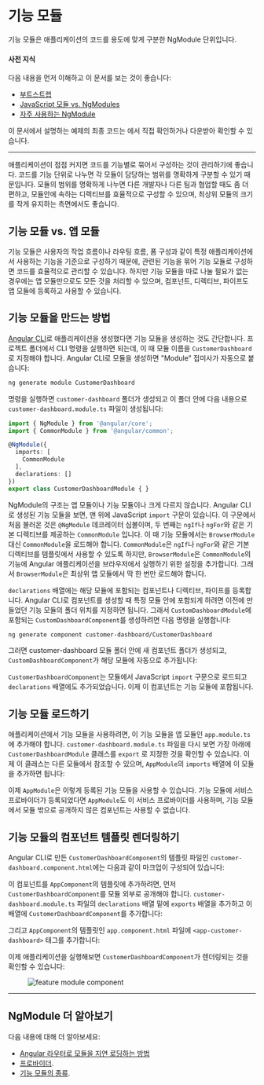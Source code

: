 <!--
# Feature Modules
-->
# 기능 모듈

<!--
Feature modules are NgModules for the purpose of  organizing code.
-->
기능 모듈은 애플리케이션의 코드를 용도에 맞게 구분한 NgModule 단위입니다.

<!--
#### Prerequisites
A basic understanding of the following:
* [Bootstrapping](guide/bootstrapping).
* [JavaScript Modules vs. NgModules](guide/ngmodule-vs-jsmodule).
* [Frequently Used Modules](guide/frequent-ngmodules).
-->
#### 사전 지식

다음 내용을 먼저 이해하고 이 문서를 보는 것이 좋습니다:
* [부트스트랩](guide/bootstrapping)
* [JavaScript 모듈 vs. NgModules](guide/ngmodule-vs-jsmodule)
* [자주 사용하는 NgModule](guide/frequent-ngmodules)

<!--
For the final sample app with a feature module that this page describes,
see the <live-example></live-example>.
-->
이 문서에서 설명하는 예제의 최종 코드는 <live-example></live-example>에서 직접 확인하거나 다운받아 확인할 수 있습니다.

<hr>

<!--
As your app grows, you can organize code relevant for a specific feature.
This helps apply clear boundaries for features. With feature modules,
you can keep code related to a specific functionality or feature
separate from other code. Delineating areas of your
app helps with collaboration between developers and teams, separating
directives, and managing the size of the root module.
-->
애플리케이션이 점점 커지면 코드를 기능별로 묶어서 구성하는 것이 관리하기에 좋습니다.
코드를 기능 단위로 나누면 각 모듈이 담당하는 범위를 명확하게 구분할 수 있기 때문입니다.
모듈의 범위를 명확하게 나누면 다른 개발자나 다른 팀과 협업할 때도 좀 더 편하고, 모듈안에 속하는 디렉티브를 효율적으로 구성할 수 있으며, 최상위 모듈의 크기를 작게 유지하는 측면에서도 좋습니다.

<!--
## Feature modules vs. root modules
-->
## 기능 모듈 vs. 앱 모듈

<!--
A feature module is an organizational best practice, as opposed to a concept of the core Angular API. A feature module delivers a cohesive set of functionality focused on a
specific application need such as a user workflow, routing, or forms.
While you can do everything within the root module, feature modules
help you partition the app into focused areas. A feature module
collaborates with the root module and with other modules through
the services it provides and the components, directives, and
pipes that it shares.
-->
기능 모듈은 사용자의 작업 흐름이나 라우팅 흐름, 폼 구성과 같이 특정 애플리케이션에서 사용하는 기능을 기준으로 구성하기 때문에, 관련된 기능을 묶어 기능 모듈로 구성하면  코드를 효율적으로 관리할 수 있습니다.
하지만 기능 모듈을 따로 나눌 필요가 없는 경우에는 앱 모듈만으로도 모든 것을 처리할 수 있으며, 컴포넌트, 디렉티브, 파이프도 앱 모듈에 등록하고 사용할 수 있습니다.

<!--
## How to make a feature module
-->
## 기능 모듈을 만드는 방법

<!--
Assuming you already have an app that you created with the [Angular CLI](cli), create a feature
module using the CLI by entering the following command in the
root project directory. Replace `CustomerDashboard` with the
name of your module. You can omit the "Module" suffix from the name because the CLI appends it:
-->
[Angular CLI](cli)로 애플리케이션을 생성했다면 기능 모듈을 생성하는 것도 간단합니다.
프로젝트 폴더에서 CLI 명령을 실행하면 되는데, 이 때 모듈 이름을 `CustomerDashboard`로 지정해야 합니다.
Angular CLI로 모듈을 생성하면 "Module" 접미사가 자동으로 붙습니다:

```sh
ng generate module CustomerDashboard

```

<!--
This causes the CLI to create a folder called `customer-dashboard` with a file inside called `customer-dashboard.module.ts` with the following contents:
-->
명령을 실행하면 `customer-dashboard` 폴더가 생성되고 이 폴더 안에 다음 내용으로 `customer-dashboard.module.ts` 파일이 생성됩니다:

```typescript
import { NgModule } from '@angular/core';
import { CommonModule } from '@angular/common';

@NgModule({
  imports: [
    CommonModule
  ],
  declarations: []
})
export class CustomerDashboardModule { }
```

<!--
The structure of an NgModule is the same whether it is a root module or a feature module. In the CLI generated feature module, there are two JavaScript import statements at the top of the file: the first imports `NgModule`, which, like the root module, lets you use the `@NgModule` decorator; the second imports `CommonModule`, which contributes many common directives such as `ngIf` and `ngFor`. Feature modules import `CommonModule` instead of `BrowserModule`, which is only imported once in the root module. `CommonModule` only contains information for common directives such as `ngIf` and `ngFor` which are needed in most templates, whereas `BrowserModule` configures the Angular app for the browser which needs to be done only once.
-->
NgModule의 구조는 앱 모듈이나 기능 모듈이나 크게 다르지 않습니다. Angular CLI로 생성된 기능 모듈을 보면, 맨 위에 JavaScript `import` 구문이 있습니다. 이 구문에서 처음 불러온 것은 `@NgModule` 데코레이터 심볼이며, 두 번째는 `ngIf`나 `ngFor`와 같은 기본 디렉티브를 제공하는 `CommonModule` 입니다.
이 때 기능 모듈에서는 `BrowserModule` 대신 `CommonModule`을 로드해야 합니다. `CommonModule`은 `ngIf`나 `ngFor`와 같은 기본 디렉티브를 템플릿에서 사용할 수 있도록 하지만, `BrowserModule`은 `CommonModule`의 기능에 Angular 애플리케이션을 브라우저에서 실행하기 위한 설정을 추가합니다. 그래서 `BrowserModule`은 최상위 앱 모듈에서 딱 한 번만 로드해야 합니다.

<!--
The `declarations` array is available for you to add declarables, which
are components, directives, and pipes that belong exclusively to this particular module. To add a component, enter the following command at the command line where `customer-dashboard` is the directory where the CLI generated the feature module and `CustomerDashboard` is the name of the component:
-->
`declarations` 배열에는 해당 모듈에 포함되는 컴포넌트나 디렉티브, 파이프를 등록합니다. Angular CLI로 컴포넌트를 생성할 때 특정 모듈 안에 포함되게 하려면 이전에 만들었던 기능 모듈의 폴더 위치를 지정하면 됩니다. 그래서 `CustomDashboardModule`에 포함되는 `CustomDashboardComponent`를 생성하려면 다음 명령을 실행합니다:

```sh
ng generate component customer-dashboard/CustomerDashboard

```

<!--
This generates a folder for the new component within the customer-dashboard folder and updates the feature module with the `CustomerDashboardComponent` info:
-->
그러면 customer-dashboard 모듈 폴더 안에 새 컴포넌트 폴더가 생성되고, `CustomDashboardComponent`가 해당 모듈에 자동으로 추가됩니다:

<code-example path="feature-modules/src/app/customer-dashboard/customer-dashboard.module.ts" region="customer-dashboard-component" header="src/app/customer-dashboard/customer-dashboard.module.ts" linenums="false">
</code-example>


<!--
The `CustomerDashboardComponent` is now in the JavaScript import list at the top and added to the `declarations` array, which lets Angular know to associate this new component with this feature module.
-->
`CustomerDashboardComponent`는 모듈에서 JavaScript `import` 구문으로 로드되고 `declarations` 배열에도 추가되었습니다. 이제 이 컴포넌트는 기능 모듈에 포함됩니다.

<!--
## Importing a feature module
-->
## 기능 모듈 로드하기

<!--
To incorporate the feature module into your app, you have to let the root module, `app.module.ts`, know about it. Notice the `CustomerDashboardModule` export at the bottom of `customer-dashboard.module.ts`. This exposes it so that other modules can get to it. To import it into the `AppModule`, add it to the imports in `app.module.ts` and to the `imports` array:
-->
애플리케이션에서 기능 모듈을 사용하려면, 이 기능 모듈을 앱 모듈인 `app.module.ts`에 추가해야 합니다. `customer-dashboard.module.ts` 파일을 다시 보면 가장 아래에 `CustomerDashboardModule` 클래스를 `export` 로 지정한 것을 확인할 수 있습니다. 이제 이 클래스는 다른 모듈에서 참조할 수 있으며, `AppModule`의 `imports` 배열에 이 모듈을 추가하면 됩니다:

<code-example path="feature-modules/src/app/app.module.ts" region="app-module" header="src/app/app.module.ts" linenums="false">
</code-example>

<!--
Now the `AppModule` knows about the feature module. If you were to add any service providers to the feature module, `AppModule` would know about those too, as would any other feature modules. However, NgModules don’t expose their components.
-->
이제 `AppModule`은 이렇게 등록된 기능 모듈을 사용할 수 있습니다. 기능 모듈에 서비스 프로바이더가 등록되었다면 `AppModule`도 이 서비스 프로바이더를 사용하며, 기능 모듈에서 모듈 밖으로 공개하지 않은 컴포넌트는 사용할 수 없습니다.

<!--
## Rendering a feature module’s component template
-->
## 기능 모듈의 컴포넌트 템플릿 렌더링하기

<!--
When the CLI generated the `CustomerDashboardComponent` for the feature module, it included a template, `customer-dashboard.component.html`, with the following markup:
-->
Angular CLI로 만든  `CustomerDashboardComponent`의 템플릿 파일인 `customer-dashboard.component.html`에는 다음과 같이 마크업이 구성되어 있습니다:

<code-example path="feature-modules/src/app/customer-dashboard/customer-dashboard/customer-dashboard.component.html" region="feature-template" header="src/app/customer-dashboard/customer-dashboard/customer-dashboard.component.html" linenums="false">
</code-example>


<!--
To see this HTML in the `AppComponent`, you first have to export the `CustomerDashboardComponent` in the `CustomerDashboardModule`. In `customer-dashboard.module.ts`, just beneath the `declarations` array, add an `exports` array containing `CustomerDashboardComponent`:
-->
이 컴포넌트를 `AppComponent`의 템플릿에 추가하려면, 먼저 `CustomerDashboardComponent`를 모듈 외부로 공개해야 합니다.
`customer-dashboard.module.ts` 파일의 `declarations` 배열 밑에 `exports` 배열을 추가하고 이 배열에 `CustomerDashboardComponent`를 추가합니다:

<code-example path="feature-modules/src/app/customer-dashboard/customer-dashboard.module.ts" region="component-exports" header="src/app/customer-dashboard/customer-dashboard.module.ts" linenums="false">
</code-example>


<!--
Next, in the `AppComponent`, `app.component.html`, add the tag `<app-customer-dashboard>`:
-->
그리고 `AppComponent`의 템플릿인 `app.component.html` 파일에 `<app-customer-dashboard>` 태그를 추가합니다:

<code-example path="feature-modules/src/app/app.component.html" region="app-component-template" header="src/app/app.component.html" linenums="false">
</code-example>

<!--
Now, in addition to the title that renders by default, the `CustomerDashboardComponent` template renders too:
-->
이제 애플리케이션을 실행해보면 `CustomerDashboardComponent`가 렌더링되는 것을 확인할 수 있습니다:

<figure>
 <img src="generated/images/guide/feature-modules/feature-module.png" alt="feature module component">
</figure>

<hr />

<!--
## More on NgModules
-->
## NgModule 더 알아보기

<!--
You may also be interested in the following:
* [Lazy Loading Modules with the Angular Router](guide/lazy-loading-ngmodules).
* [Providers](guide/providers).
* [Types of Feature Modules](guide/module-types).
-->
다음 내용에 대해 더 알아보세요:
* [Angular 라우터로 모듈을 지연 로딩하는 방법](guide/lazy-loading-ngmodules)
* [프로바이더](guide/providers).
* [기능 모듈의 종류](guide/module-types).